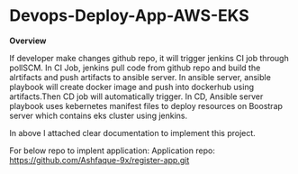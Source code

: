 # Devops-Deploy-App-AWS-EKS

**Overview**

If developer make changes github repo, it will trigger jenkins CI job through pollSCM. 
In CI Job, jenkins pull code from github repo and build the alrtifacts and push artifacts to ansible server. In ansible server, ansible playbook will create docker image and push into dockerhub using artifacts.Then CD job will automatically trigger.
In CD, Ansible server playbook uses kebernetes manifest files to deploy resources on Boostrap server which contains eks cluster using jenkins.

In  above I attached clear documentation to implement this project.

For below repo to implent application:
Application repo: https://github.com/Ashfaque-9x/register-app.git
